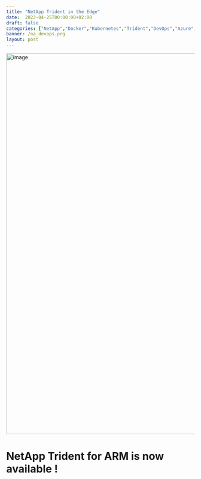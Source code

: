 ```yaml
---
title: "NetApp Trident in the Edge"
date:  2023-04-25T00:00:00+02:00
draft: false
categories: ["NetApp","Docker","Kubernetes","Trident","DevOps","Azure","GCP","AstraControl"]
banner: /na_devops.png
layout: post
---
```



﻿<img width="1019" alt="image" src="[https://raw.githubusercontent.com/project-epicshit/project-epicshit.github.io/main/static/trident-in-the-edge.png](https://raw.githubusercontent.com/project-epicshit/project-epicshit.github.io/main/static/trident-in-the-edge.png)">

# NetApp Trident for ARM is now available !
